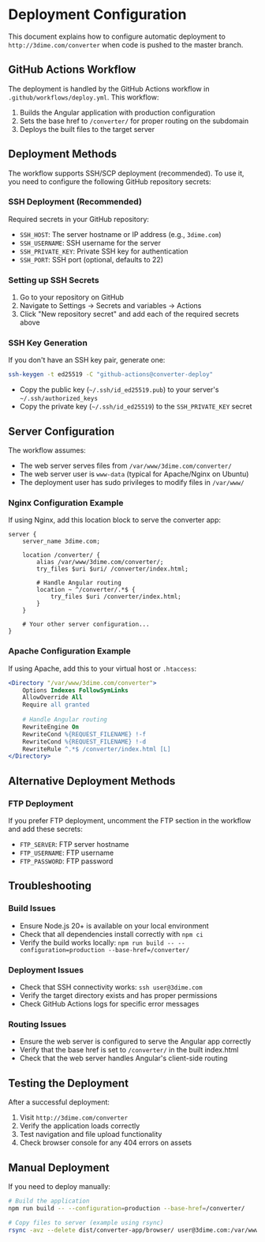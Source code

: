 # Deployment Configuration

This document explains how to configure automatic deployment to `http://3dime.com/converter` when code is pushed to the master branch.

## GitHub Actions Workflow

The deployment is handled by the GitHub Actions workflow in `.github/workflows/deploy.yml`. This workflow:

1. Builds the Angular application with production configuration
2. Sets the base href to `/converter/` for proper routing on the subdomain
3. Deploys the built files to the target server

## Deployment Methods

The workflow supports SSH/SCP deployment (recommended). To use it, you need to configure the following GitHub repository secrets:

### SSH Deployment (Recommended)

Required secrets in your GitHub repository:
- `SSH_HOST`: The server hostname or IP address (e.g., `3dime.com`)
- `SSH_USERNAME`: SSH username for the server
- `SSH_PRIVATE_KEY`: Private SSH key for authentication
- `SSH_PORT`: SSH port (optional, defaults to 22)

### Setting up SSH Secrets

1. Go to your repository on GitHub
2. Navigate to Settings → Secrets and variables → Actions
3. Click "New repository secret" and add each of the required secrets above

### SSH Key Generation

If you don't have an SSH key pair, generate one:

```bash
ssh-keygen -t ed25519 -C "github-actions@converter-deploy"
```

- Copy the public key (`~/.ssh/id_ed25519.pub`) to your server's `~/.ssh/authorized_keys`
- Copy the private key (`~/.ssh/id_ed25519`) to the `SSH_PRIVATE_KEY` secret

## Server Configuration

The workflow assumes:
- The web server serves files from `/var/www/3dime.com/converter/`
- The web server user is `www-data` (typical for Apache/Nginx on Ubuntu)
- The deployment user has sudo privileges to modify files in `/var/www/`

### Nginx Configuration Example

If using Nginx, add this location block to serve the converter app:

```nginx
server {
    server_name 3dime.com;
    
    location /converter/ {
        alias /var/www/3dime.com/converter/;
        try_files $uri $uri/ /converter/index.html;
        
        # Handle Angular routing
        location ~ ^/converter/.*$ {
            try_files $uri /converter/index.html;
        }
    }
    
    # Your other server configuration...
}
```

### Apache Configuration Example

If using Apache, add this to your virtual host or `.htaccess`:

```apache
<Directory "/var/www/3dime.com/converter">
    Options Indexes FollowSymLinks
    AllowOverride All
    Require all granted
    
    # Handle Angular routing
    RewriteEngine On
    RewriteCond %{REQUEST_FILENAME} !-f
    RewriteCond %{REQUEST_FILENAME} !-d
    RewriteRule ^.*$ /converter/index.html [L]
</Directory>
```

## Alternative Deployment Methods

### FTP Deployment

If you prefer FTP deployment, uncomment the FTP section in the workflow and add these secrets:
- `FTP_SERVER`: FTP server hostname
- `FTP_USERNAME`: FTP username
- `FTP_PASSWORD`: FTP password

## Troubleshooting

### Build Issues
- Ensure Node.js 20+ is available on your local environment
- Check that all dependencies install correctly with `npm ci`
- Verify the build works locally: `npm run build -- --configuration=production --base-href=/converter/`

### Deployment Issues
- Check that SSH connectivity works: `ssh user@3dime.com`
- Verify the target directory exists and has proper permissions
- Check GitHub Actions logs for specific error messages

### Routing Issues
- Ensure the web server is configured to serve the Angular app correctly
- Verify that the base href is set to `/converter/` in the built index.html
- Check that the web server handles Angular's client-side routing

## Testing the Deployment

After a successful deployment:
1. Visit `http://3dime.com/converter`
2. Verify the application loads correctly
3. Test navigation and file upload functionality
4. Check browser console for any 404 errors on assets

## Manual Deployment

If you need to deploy manually:

```bash
# Build the application
npm run build -- --configuration=production --base-href=/converter/

# Copy files to server (example using rsync)
rsync -avz --delete dist/converter-app/browser/ user@3dime.com:/var/www/3dime.com/converter/
```